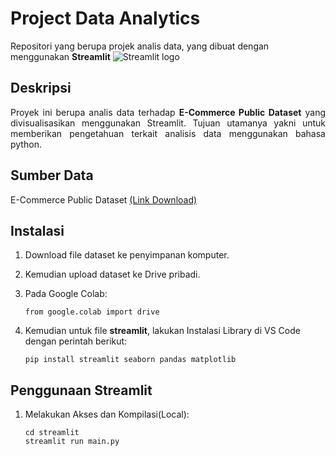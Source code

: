 # Project Data Analytics

 Repositori yang berupa projek analis data, yang dibuat dengan menggunakan **Streamlit** <img src="https://user-images.githubusercontent.com/7164864/217935870-c0bc60a3-6fc0-4047-b011-7b4c59488c91.png" alt="Streamlit logo"></img>

## Deskripsi

<div style='text-align: justify;'>
Proyek ini berupa analis data terhadap <strong>E-Commerce Public Dataset</strong> yang divisualisasikan menggunakan Streamlit. Tujuan utamanya yakni untuk memberikan pengetahuan terkait analisis data menggunakan bahasa python.
</div>

## Sumber Data
E-Commerce Public Dataset [(Link Download)](https://drive.google.com/file/d/1MsAjPM7oKtVfJL_wRp1qmCajtSG1mdcK/view)

## Instalasi

1. Download file dataset ke penyimpanan komputer.
2. Kemudian upload dataset ke Drive pribadi.
3. Pada Google Colab:

    ```shell
    from google.colab import drive
    ```
4. Kemudian untuk file **streamlit**, lakukan Instalasi Library di VS Code dengan perintah berikut:

    ```shell
    pip install streamlit seaborn pandas matplotlib
    ```

## Penggunaan Streamlit
1. Melakukan Akses dan Kompilasi(Local):

    ```shell
    cd streamlit
    streamlit run main.py
    ```